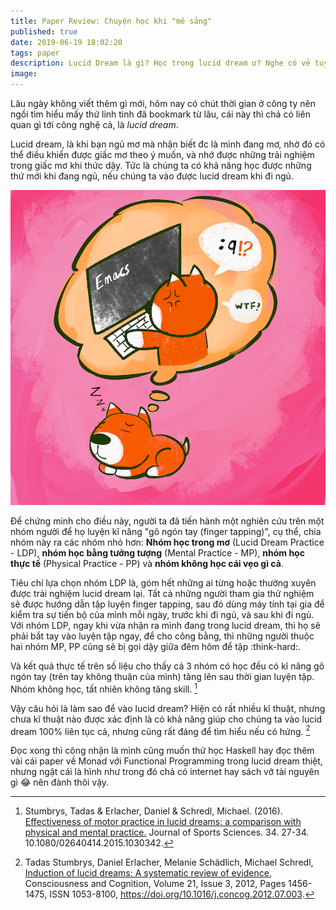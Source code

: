 ```yaml
---
title: Paper Review: Chuyện học khi "mê sảng"
published: true
date: 2019-06-19 18:02:20
tags: paper
description: Lucid Dream là gì? Học trong lucid dream ư? Nghe có vẻ tuyệt?
image:
---
```


Lâu ngày không viết thêm gì mới, hôm nay có chút thời gian ở công ty
nên ngồi tìm hiểu mấy thứ linh tinh đã bookmark từ lâu, cái này thì
chả có liên quan gì tới công nghệ cả, là *lucid dream*.

Lucid dream, là khi bạn ngủ mơ mà nhận biết đc là mình đang mơ, nhờ
đó có thể điều khiển được giấc mơ theo ý muốn, và nhớ được những trải
nghiệm trong giấc mơ khi thức dậy. Tức là chúng ta có khả năng học
được những thứ mới khi đang ngủ, nếu chúng ta vào được lucid dream khi
đi ngủ.

![](img/lucid-dream-emacs.png)

Để chứng minh cho điều này, người ta đã tiến hành một nghiên cứu trên
một nhóm người để họ luyện kĩ năng "gõ ngón tay (finger tapping)", cụ
thể, chia nhóm này ra các nhóm nhỏ hơn: **Nhóm học trong mơ** (Lucid
Dream Practice - LDP), **nhóm học bằng tưởng tượng** (Mental
Practice - MP), **nhóm học thực tế** (Physical Practice - PP) và
**nhóm không học cái vẹo gì cả**.

Tiêu chí lựa chọn nhóm LDP là, góm hết những ai từng hoặc thường xuyên
được trải nghiệm lucid dream lại. Tất cả những người tham gia thử
nghiệm sẽ được hướng dẫn tập luyện finger tapping, sau đó dùng máy
tính tại gia để kiểm tra sự tiến bộ của mình mỗi ngày, trước khi đi
ngủ, và sau khi đi ngủ. Với nhóm LDP, ngay khi vừa nhận ra mình đang
trong lucid dream, thì họ sẽ phải bắt tay vào luyện tập ngay, để
cho công bằng, thì những người thuộc hai nhóm MP, PP cũng sẽ bị gọi
dậy giữa đêm hôm để tập :think-hard:.

Và kết quả thực tế trên số liệu cho thấy cả 3 nhóm có học đều có kĩ
năng gõ ngón tay (trên tay không thuận của mình) tăng lên sau thời
gian luyện tập. Nhóm không học, tất nhiên không tăng skill. [^1]

Vậy câu hỏi là làm sao để vào lucid dream? Hiện có rất nhiều kĩ thuật,
nhưng chưa kĩ thuật nào được xác định là có khả năng giúp cho chúng ta
vào lucid dream 100% liên tục cả, nhưng cũng rất đáng để tìm hiểu nếu
có hứng. [^2]

Đọc xong thì công nhận là mình cũng muốn thử học Haskell hay đọc thêm
vài cái paper về Monad với Functional Programming trong lucid dream
thiệt, nhưng ngặt cái là hình như trong đó chả có internet hay sách vở
tài nguyên gì :joy: nên đành thôi vậy.

[^1]: Stumbrys, Tadas & Erlacher, Daniel & Schredl, Michael. (2016). [Effectiveness of motor practice in lucid dreams: a comparison with physical and mental practice.](https://www.researchgate.net/profile/Tadas_Stumbrys/publication/274642510_Effectiveness_of_motor_practice_in_lucid_dreams_a_comparison_with_physical_and_mental_practice/links/59df8b3745851593bea6c70c/Effectiveness-of-motor-practice-in-lucid-dreams-a-comparison-with-physical-and-mental-practice.pdf) Journal of Sports Sciences. 34. 27-34. 10.1080/02640414.2015.1030342.

[^2]: Tadas Stumbrys, Daniel Erlacher, Melanie Schädlich, Michael Schredl, [Induction of lucid dreams: A systematic review of evidence](https://boris.unibe.ch/39251/1/21_LucidDreamInductionReview_23_revised.pdf), Consciousness and Cognition, Volume 21, Issue 3, 2012, Pages 1456-1475, ISSN 1053-8100, https://doi.org/10.1016/j.concog.2012.07.003.

